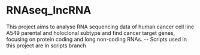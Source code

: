 # RNAseq_lncRNA
This project aims to analyse RNA sequencing data of human cancer cell line A549 parental and holoclonal subtype and find cancer target genes, focusing on protein coding and long non-coding RNAs.
 -- Scripts used in this project are in scripts branch
